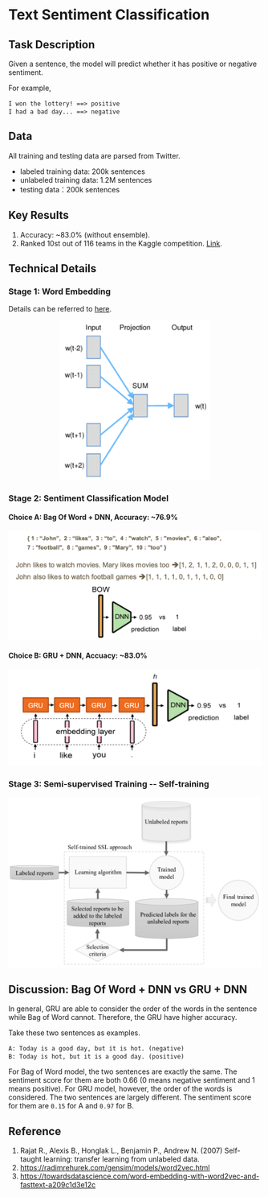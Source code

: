 Text Sentiment Classification 
==
## Task Description
Given a sentence, the model will predict whether it has positive or negative sentiment.  

For example,
```
I won the lottery! ==> positive
I had a bad day... ==> negative
```

## Data
All training and testing data are parsed from Twitter.
  - labeled training data: 200k sentences  
  - unlabeled training data: 1.2M sentences    
  - testing data：200k sentences  

## Key Results
1. Accuracy: ~83.0% (without ensemble).  
2. Ranked 10st out of 116 teams in the Kaggle competition. [Link](https://www.kaggle.com/c/ml-2018spring-hw5/leaderboard).

## Technical Details
### Stage 1: Word Embedding
Details can be referred to [here](https://radimrehurek.com/gensim/models/word2vec.html).  
<p align="center">
<img src="https://github.com/Andy19961017/ML2018SPRING/blob/master/hw5/images/CBOW.png" width="300">
</p>

### Stage 2: Sentiment Classification Model  
#### Choice A: Bag Of Word + DNN, Accuracy: ~76.9%     
<p align="center">
<img src="https://github.com/Andy19961017/ML2018SPRING/blob/master/hw5/images/BOW.png" width="700">
</p>

#### Choice B: GRU + DNN, Accuacy: ~83.0%   
<p align="center">
<img src="https://github.com/Andy19961017/ML2018SPRING/blob/master/hw5/images/GRU.png" width="700">
</p>

### Stage 3: Semi-supervised Training -- Self-training
<p align="center">
<img src="https://github.com/Andy19961017/ML2018SPRING/blob/master/hw5/images/SSL.png" width="700">
</p>

## Discussion: Bag Of Word + DNN  vs  GRU + DNN
In general, GRU are able to consider the order of the words in the sentence while Bag of Word cannot. Therefore, the GRU have higher accuracy.  

Take these two sentences as examples.
```
A: Today is a good day, but it is hot. (negative)
B: Today is hot, but it is a good day. (positive)
```
For Bag of Word model, the two sentences are exactly the same. The sentiment score for them are both 0.66 (0 means negative sentiment and 1 means positive). For GRU model, however, the order of the words is considered. The two sentences are largely different. The sentiment score for them are ```0.15``` for A and ```0.97``` for B.

## Reference
1. Rajat R., Alexis B., Honglak L., Benjamin P., Andrew N. (2007) Self-taught learning: transfer learning from unlabeled data.  
2. https://radimrehurek.com/gensim/models/word2vec.html  
3. https://towardsdatascience.com/word-embedding-with-word2vec-and-fasttext-a209c1d3e12c  
